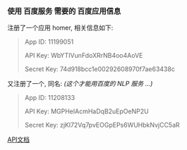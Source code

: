 ### 使用 百度服务 需要的 百度应用信息

注册了一个应用 homer, 相关信息如下:

> App ID: 11199051
>
> API Key: WbYTIVunFdoXRrNB4oo4AoVE
>
> Secret Key: 74d918bcc1e00292608970f7ae63438c

又注册了一个, 同名: *(这个才能用百度的 NLP 服务 ...)*

> App ID: 11208133
>
> API Key: MGPHeIAcmHaDqB2uEpOeNP2U
>
> Secret Key: zjKl72Vq7pvEOGpEPs6WUHbkNvjCC5aR

[API文档](https://smarthomebaidu.docs.apiary.io)